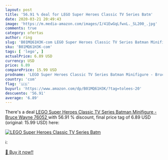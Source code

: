 ```yaml
---
layout: post
title: '56.91 % deal for LEGO Super Heroes Classic TV Series Batm'
date: 2020-03-21 20:49:43
image: 'https://m.media-amazon.com/images/I/41EwGqLfwxL._SL200_.jpg'
comments: true
category: ofertas
author: ring
slug: 'B01MQ61H3K-com LEGO Super Heroes Classic TV Series Batman Minifigure -...'
sku: 'B01MQ61H3K-com'
tags: [ 'lego', ]
actualPrice: 6.89 USD
currency: USD
price: 6.89
comparePrice: 15.99 USD
prodname: 'LEGO Super Heroes Classic TV Series Batman Minifigure - Bruce Wayne  76052 '
country: 'com'
flag: '🇺🇸'
buyurl: 'https://www.amazon.com/dp/B01MQ61H3K/?tag=tolees-20'
descuento: '56.91'
average: '6.89'
---
```


There's a deal [LEGO Super Heroes Classic TV Series Batman Minifigure - Bruce Wayne  76052 ](https://www.amazon.com/dp/B01MQ61H3K/?tag=tolees-20)  with  56.91 % discount, final price tag of  6.89 USD (original: 15.99 USD) here:

[![LEGO Super Heroes Classic TV Series Batm](https://m.media-amazon.com/images/I/41EwGqLfwxL._SL200_.jpg)](https://www.amazon.com/dp/B01MQ61H3K/?tag=tolees-20)

ℹ️:


[🛒 Buy it now!!](https://www.amazon.com/dp/B01MQ61H3K/?tag=tolees-20)
